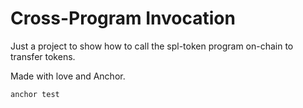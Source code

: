 # Cross-Program Invocation

Just a project to show how to call the spl-token program on-chain to transfer tokens.

Made with love and Anchor.

```
anchor test
```

